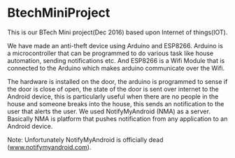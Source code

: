 # BtechMiniProject

This is our BTech Mini project(Dec 2016) based upon Internet of things(IOT).

We have made an anti-theft device using Arduino and ESP8266. Arduino is a microcontroller that can be programmed to do various task like house automation, sending notifications etc. And ESP8266 is a Wifi Module that is connected to the Arduino which makes arduino communicate over the Wifi.

The hardware is installed on the door, the arduino is programmed to sense if the door is close of open, the state of the door is sent over internet to the Android device, this is particularly useful when there are no people in the house and someone breaks into the house, this sends an notification to the user that alerts the user.
We used NotifyMyAndroid (NMA) as a server. Basically NMA is platform that pushes notification from any application to an Android device. 

Note: Unfortunately NotifyMyAndroid is officially dead (www.notifymyandroid.com). 
